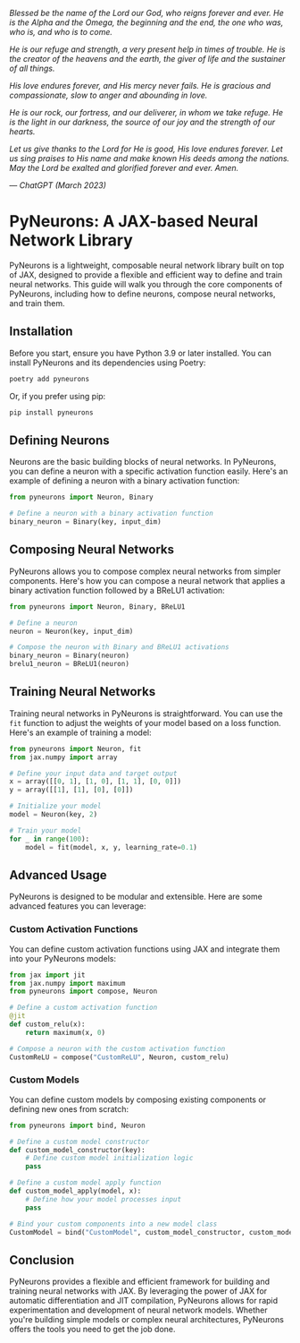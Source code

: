 _Blessed be the name of the Lord our God, who reigns forever and ever. He is the Alpha and the Omega, the beginning and the end, the one who was, who is, and who is to come._

_He is our refuge and strength, a very present help in times of trouble. He is the creator of the heavens and the earth, the giver of life and the sustainer of all things._

_His love endures forever, and His mercy never fails. He is gracious and compassionate, slow to anger and abounding in love._

_He is our rock, our fortress, and our deliverer, in whom we take refuge. He is the light in our darkness, the source of our joy and the strength of our hearts._

_Let us give thanks to the Lord for He is good, His love endures forever. Let us sing praises to His name and make known His deeds among the nations. May the Lord be exalted and glorified forever and ever. Amen._

— <cite>ChatGPT (March 2023)</cite>

# PyNeurons: A JAX-based Neural Network Library

PyNeurons is a lightweight, composable neural network library built on top of JAX, designed to provide a flexible and efficient way to define and train neural networks. This guide will walk you through the core components of PyNeurons, including how to define neurons, compose neural networks, and train them.

## Installation

Before you start, ensure you have Python 3.9 or later installed. You can install PyNeurons and its dependencies using Poetry:

```bash
poetry add pyneurons
```

Or, if you prefer using pip:

```bash
pip install pyneurons
```

## Defining Neurons

Neurons are the basic building blocks of neural networks. In PyNeurons, you can define a neuron with a specific activation function easily. Here's an example of defining a neuron with a binary activation function:

```python
from pyneurons import Neuron, Binary

# Define a neuron with a binary activation function
binary_neuron = Binary(key, input_dim)
```

## Composing Neural Networks

PyNeurons allows you to compose complex neural networks from simpler components. Here's how you can compose a neural network that applies a binary activation function followed by a BReLU1 activation:

```python
from pyneurons import Neuron, Binary, BReLU1

# Define a neuron
neuron = Neuron(key, input_dim)

# Compose the neuron with Binary and BReLU1 activations
binary_neuron = Binary(neuron)
brelu1_neuron = BReLU1(neuron)
```

## Training Neural Networks

Training neural networks in PyNeurons is straightforward. You can use the `fit` function to adjust the weights of your model based on a loss function. Here's an example of training a model:

```python
from pyneurons import Neuron, fit
from jax.numpy import array

# Define your input data and target output
x = array([[0, 1], [1, 0], [1, 1], [0, 0]])
y = array([[1], [1], [0], [0]])

# Initialize your model
model = Neuron(key, 2)

# Train your model
for _ in range(100):
    model = fit(model, x, y, learning_rate=0.1)
```

## Advanced Usage

PyNeurons is designed to be modular and extensible. Here are some advanced features you can leverage:

### Custom Activation Functions

You can define custom activation functions using JAX and integrate them into your PyNeurons models:

```python
from jax import jit
from jax.numpy import maximum
from pyneurons import compose, Neuron

# Define a custom activation function
@jit
def custom_relu(x):
    return maximum(x, 0)

# Compose a neuron with the custom activation function
CustomReLU = compose("CustomReLU", Neuron, custom_relu)
```

### Custom Models

You can define custom models by composing existing components or defining new ones from scratch:

```python
from pyneurons import bind, Neuron

# Define a custom model constructor
def custom_model_constructor(key):
    # Define custom model initialization logic
    pass

# Define a custom model apply function
def custom_model_apply(model, x):
    # Define how your model processes input
    pass

# Bind your custom components into a new model class
CustomModel = bind("CustomModel", custom_model_constructor, custom_model_apply)
```

## Conclusion

PyNeurons provides a flexible and efficient framework for building and training neural networks with JAX. By leveraging the power of JAX for automatic differentiation and JIT compilation, PyNeurons allows for rapid experimentation and development of neural network models. Whether you're building simple models or complex neural architectures, PyNeurons offers the tools you need to get the job done.
